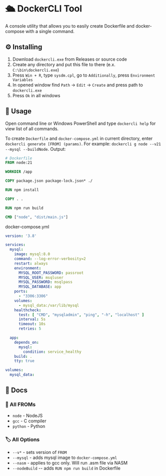 # 🛳️ DockerCLI Tool

A console utility that allows you to easily create Dockerfile and docker-compose with a single command.

## ⚙️ Installing

1) Download `dockercli.exe` from Releases or source code
2) Create any directory and put this file to there (e.x. `C:\bin\dockercli.exe`)
3) Press `Win + R`, type `sysdm.cpl`, go to `Additionally`, press `Environment Variables`
4) In opened window find `Path` -> `Edit` -> `Create` and press path to `dockercli.exe`
5) Press `Ok` in all windows

## 🧭 Usage

Open command line or Windows PowerShell and type `dockercli help` for view list of all commands. 

To create `Dockerfile` and `docker-compose.yml` in current directory, enter `dockercli generate [FROM] (params)`. For example: `dockercli g node --v21 --mysql --buildNode`. Output:

```Dockerfile
# Dockerfile
FROM node:21

WORKDIR /app

COPY package.json package-lock.json* ./

RUN npm install

COPY . .

RUN npm run build

CMD ["node", "dist/main.js"]
```

docker-compose.yml
```yaml
version: '3.8'

services:
  mysql:
    image: mysql:8.0
    command: --log-error-verbosity=2
    restart: always
    environment:
      MYSQL_ROOT_PASSWORD: passroot
      MYSQL_USER: msqluser
      MYSQL_PASSWORD: msqlpass
      MYSQL_DATABASE: app
    ports:
      - "3306:3306"
    volumes:
      - mysql_data:/var/lib/mysql
    healthcheck:
      test: [ "CMD", "mysqladmin", "ping", "-h", "localhost" ]
      interval: 5s
      timeout: 10s
      retries: 5

  app:
    depends_on:
      mysql:
        condition: service_healthy
    build: .
    tty: true

volumes:
  mysql_data:
```

## 📝 Docs

### 📨 All FROMs

- `node` - NodeJS
- `gcc` - C compiler
- `python` - Python

### 🏷️ All Options

- `--v*` - sets version of `FROM`
- `--mysql` - adds mysql image to `docker-compose.yml`
- `--nasm` - applies to gcc only. Will run .asm file via NASM
- `--nodeBuild` -- adds `RUN npm run build` in Dockerfile